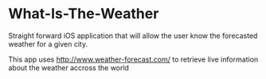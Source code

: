 # What-Is-The-Weather
Straight forward iOS application that will allow the user know the forecasted weather for a given city.

This app uses 
http://www.weather-forecast.com/ to retrieve live information about the weather accross the world

